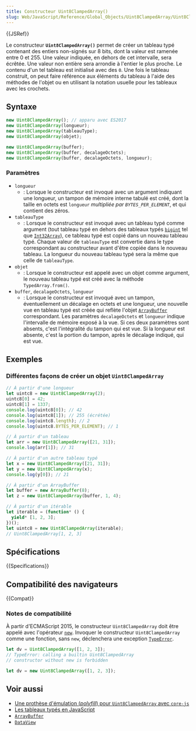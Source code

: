 ```yaml
---
title: Constructeur Uint8ClampedArray()
slug: Web/JavaScript/Reference/Global_Objects/Uint8ClampedArray/Uint8ClampedArray
---
```


{{JSRef}}

Le constructeur **`Uint8ClampedArray()`** permet de créer un tableau typé contenant des entiers non-signés sur 8 bits, dont la valeur est ramenée entre 0 et 255. Une valeur indiquée, en dehors de cet intervalle, sera écrêtée. Une valeur non entière sera arrondie à l'entier le plus proche. Le contenu d'un tel tableau est initialisé avec des `0`. Une fois le tableau construit, on peut faire référence aux éléments du tableau à l'aide des méthodes de l'objet ou en utilisant la notation usuelle pour les tableaux avec les crochets.

## Syntaxe

```js
new Uint8ClampedArray(); // apparu avec ES2017
new Uint8ClampedArray(longueur);
new Uint8ClampedArray(tableauType);
new Uint8ClampedArray(objet);

new Uint8ClampedArray(buffer);
new Uint8ClampedArray(buffer, decalageOctets);
new Uint8ClampedArray(buffer, decalageOctets, longueur);
```

### Paramètres

- `longueur`
  - : Lorsque le constructeur est invoqué avec un argument indiquant une longueur, un tampon de mémoire interne tabulé est créé, dont la taille en octets est `longueur` _multipliée par `BYTES_PER_ELEMENT`_, et qui contient des zéros.
- `tableauType`
  - : Lorsque le constructeur est invoqué avec un tableau typé comme argument (tout tableau typé en dehors des tableaux typés [`bigint`](/fr/docs/Glossary/BigInt) tel que [`Int32Array`](/fr/docs/Web/JavaScript/Reference/Global_Objects/Int32Array)), ce tableau typé est copié dans un nouveau tableau typé. Chaque valeur de `tableauType` est convertie dans le type correspondant au constructeur avant d'être copiée dans le nouveau tableau. La longueur du nouveau tableau typé sera la même que celle de `tableauType`.
- `objet`
  - : Lorsque le constructeur est appelé avec un objet comme argument, le nouveau tableau typé est créé avec la méthode `TypedArray.from()`.
- `buffer`, `decalageOctets`, `longueur`
  - : Lorsque le constructeur est invoqué avec un tampon, éventuellement un décalage en octets et une longueur, une nouvelle vue en tableau typé est créée qui reflète l'objet [`ArrayBuffer`](/fr/docs/Web/JavaScript/Reference/Global_Objects/ArrayBuffer) correspondant. Les paramètres `decalageOctets` et `longueur` indique l'intervalle de mémoire exposé à la vue. Si ces deux paramètres sont absents, c'est l'intégralité du tampon qui est vue. Si la longueur est absente, c'est la portion du tampon, après le décalage indiqué, qui est vue.

## Exemples

### Différentes façons de créer un objet `Uint8ClampedArray`

```js
// À partir d'une longueur
let uintc8 = new Uint8ClampedArray(2);
uintc8[0] = 42;
uintc8[1] = 1337;
console.log(uintc8[0]); // 42
console.log(uintc8[1]); // 255 (écrétée)
console.log(uintc8.length); // 2
console.log(uintc8.BYTES_PER_ELEMENT); // 1

// À partir d'un tableau
let arr = new Uint8ClampedArray([21, 31]);
console.log(arr[1]); // 31

// À partir d'un autre tableau typé
let x = new Uint8ClampedArray([21, 31]);
let y = new Uint8ClampedArray(x);
console.log(y[0]); // 21

// À partir d'un ArrayBuffer
let buffer = new ArrayBuffer(8);
let z = new Uint8ClampedArray(buffer, 1, 4);

// À partir d'un itérable
let iterable = (function* () {
  yield* [1, 2, 3];
})();
let uintc8 = new Uint8ClampedArray(iterable);
// Uint8ClampedArray[1, 2, 3]
```

## Spécifications

{{Specifications}}

## Compatibilité des navigateurs

{{Compat}}

### Notes de compatibilité

À partir d'ECMAScript 2015, le constructeur `Uint8ClampedArray` doit être appelé avec l'opérateur [`new`](/fr/docs/Web/JavaScript/Reference/Operators/new). Invoquer le constructeur `Uint8ClampedArray` comme une fonction, sans `new`, déclenchera une exception [`TypeError`](/fr/docs/Web/JavaScript/Reference/Global_Objects/TypeError).

```js example-bad
let dv = Uint8ClampedArray([1, 2, 3]);
// TypeError: calling a builtin Uint8ClampedArray
// constructor without new is forbidden
```

```js example-good
let dv = new Uint8ClampedArray([1, 2, 3]);
```

## Voir aussi

- [Une prothèse d'émulation (<i lang="en">polyfill</i>) pour `Uint8ClampedArray` avec `core-js`](https://github.com/zloirock/core-js#ecmascript-typed-arrays)
- [Les tableaux typés en JavaScript](/fr/docs/Web/JavaScript/Typed_arrays)
- [`ArrayBuffer`](/fr/docs/Web/JavaScript/Reference/Global_Objects/ArrayBuffer)
- [`DataView`](/fr/docs/Web/JavaScript/Reference/Global_Objects/DataView)
